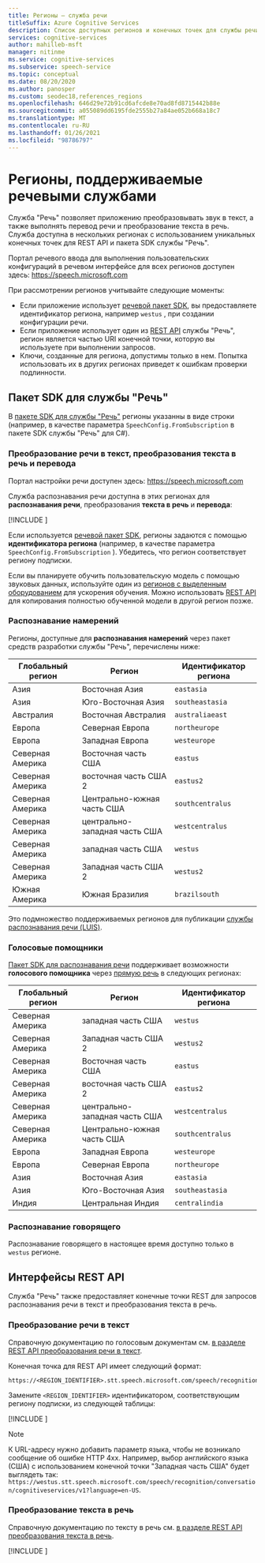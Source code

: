 ```yaml
---
title: Регионы — служба речи
titleSuffix: Azure Cognitive Services
description: Список доступных регионов и конечных точек для службы речи, включая преобразование речи в текст, озвучивание текста в речь и перевод речи.
services: cognitive-services
author: mahilleb-msft
manager: nitinme
ms.service: cognitive-services
ms.subservice: speech-service
ms.topic: conceptual
ms.date: 08/20/2020
ms.author: panosper
ms.custom: seodec18,references_regions
ms.openlocfilehash: 646d29e72b91cd6afcde8e70ad8fd8715442b88e
ms.sourcegitcommit: a055089dd6195fde2555b27a84ae052b668a18c7
ms.translationtype: MT
ms.contentlocale: ru-RU
ms.lasthandoff: 01/26/2021
ms.locfileid: "98786797"
---
```

# <a name="speech-service-supported-regions"></a>Регионы, поддерживаемые речевыми службами

Служба "Речь" позволяет приложению преобразовывать звук в текст, а также выполнять перевод речи и преобразование текста в речь. Служба доступна в нескольких регионах с использованием уникальных конечных точек для REST API и пакета SDK службы "Речь".

Портал речевого ввода для выполнения пользовательских конфигураций в речевом интерфейсе для всех регионов доступен здесь: https://speech.microsoft.com

При рассмотрении регионов учитывайте следующие моменты:

* Если приложение использует [речевой пакет SDK](speech-sdk.md), вы предоставляете идентификатор региона, например `westus` , при создании конфигурации речи.
* Если приложение использует один из [REST API](./overview.md#reference-docs) службы "Речь", регион является частью URI конечной точки, которую вы используете при выполнении запросов.
* Ключи, созданные для региона, допустимы только в нем. Попытка использовать их в других регионах приведет к ошибкам проверки подлинности.

## <a name="speech-sdk"></a>Пакет SDK для службы "Речь"

В [пакете SDK для службы "Речь"](speech-sdk.md) регионы указанны в виде строки (например, в качестве параметра `SpeechConfig.FromSubscription` в пакете SDK службы "Речь" для C#).

### <a name="speech-to-text-text-to-speech-and-translation"></a>Преобразование речи в текст, преобразования текста в речь и перевода

Портал настройки речи доступен здесь: https://speech.microsoft.com

Служба распознавания речи доступна в этих регионах для **распознавания речи**, преобразования **текста в речь** и **перевода**:

[!INCLUDE [](../../../includes/cognitive-services-speech-service-region-identifier.md)]

Если используется [речевой пакет SDK](speech-sdk.md), регионы задаются с помощью **идентификатора региона** (например, в качестве параметра `SpeechConfig.FromSubscription` ). Убедитесь, что регион соответствует региону подписки.

Если вы планируете обучить пользовательскую модель с помощью звуковых данных, используйте один из [регионов с выделенным оборудованием](custom-speech-overview.md#set-up-your-azure-account) для ускорения обучения. Можно использовать [REST API](https://centralus.dev.cognitive.microsoft.com/docs/services/speech-to-text-api-v3-0/operations/CopyModelToSubscription) для копирования полностью обученной модели в другой регион позже.

### <a name="intent-recognition"></a>Распознавание намерений

Регионы, доступные для **распознавания намерений** через пакет средств разработки службы "Речь", перечислены ниже:

| Глобальный регион | Регион           | Идентификатор региона |
| ------------- | ---------------- | -------------------- |
| Азия          | Восточная Азия        | `eastasia`           |
| Азия          | Юго-Восточная Азия   | `southeastasia`      |
| Австралия     | Восточная Австралия   | `australiaeast`      |
| Европа        | Северная Европа     | `northeurope`        |
| Европа        | Западная Европа      | `westeurope`         |
| Северная Америка | Восточная часть США          | `eastus`             |
| Северная Америка | восточная часть США 2        | `eastus2`            |
| Северная Америка | Центрально-южная часть США | `southcentralus`     |
| Северная Америка | центрально-западная часть США  | `westcentralus`      |
| Северная Америка | западная часть США          | `westus`             |
| Северная Америка | Западная часть США 2        | `westus2`            |
| Южная Америка | Южная Бразилия     | `brazilsouth`        |

Это подмножество поддерживаемых регионов для публикации [службы распознавания речи (LUIS)](../luis/luis-reference-regions.md).

### <a name="voice-assistants"></a>Голосовые помощники

[Пакет SDK для распознавания речи](speech-sdk.md) поддерживает возможности **голосового помощника** через [прямую речь](./direct-line-speech.md) в следующих регионах:

| Глобальный регион | Регион           | Идентификатор региона    |
| ------------- | ---------------- | -------------------- |
| Северная Америка | западная часть США          | `westus`             |
| Северная Америка | Западная часть США 2        | `westus2`            |
| Северная Америка | Восточная часть США          | `eastus`             |
| Северная Америка | восточная часть США 2        | `eastus2`            |
| Северная Америка | центрально-западная часть США  | `westcentralus`      |
| Северная Америка | Центрально-южная часть США | `southcentralus`     |
| Европа        | Западная Европа      | `westeurope`         |
| Европа        | Северная Европа     | `northeurope`        |
| Азия          | Восточная Азия        | `eastasia`           |
| Азия          | Юго-Восточная Азия   | `southeastasia`      |
| Индия         | Центральная Индия    | `centralindia`       |

### <a name="speaker-recognition"></a>Распознавание говорящего

Распознавание говорящего в настоящее время доступно только в `westus` регионе.

## <a name="rest-apis"></a>Интерфейсы REST API

Служба "Речь" также предоставляет конечные точки REST для запросов распознавания речи в текст и преобразования текста в речь.

### <a name="speech-to-text"></a>Преобразование речи в текст

Справочную документацию по голосовым документам см. [в разделе REST API преобразования речи в текст](rest-speech-to-text.md).

Конечная точка для REST API имеет следующий формат:

```
https://<REGION_IDENTIFIER>.stt.speech.microsoft.com/speech/recognition/conversation/cognitiveservices/v1
```

Замените `<REGION_IDENTIFIER>` идентификатором, соответствующим региону подписки, из следующей таблицы:

[!INCLUDE [](../../../includes/cognitive-services-speech-service-region-identifier.md)]

> [!NOTE]
> К URL-адресу нужно добавить параметр языка, чтобы не возникало сообщение об ошибке HTTP 4xx. Например, выбор английского языка (США) с использованием конечной точки "Западная часть США" будет выглядеть так: `https://westus.stt.speech.microsoft.com/speech/recognition/conversation/cognitiveservices/v1?language=en-US`.

### <a name="text-to-speech"></a>Преобразование текста в речь

Справочную документацию по тексту в речь см. [в разделе REST API преобразования текста в речь](rest-text-to-speech.md).

[!INCLUDE [](../../../includes/cognitive-services-speech-service-endpoints-text-to-speech.md)]